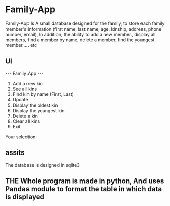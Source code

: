 # Family-App
Family-App Is A small database designed for the family, to store each family member's information (first name, last name, age, kinship, address, phone number, email), In addition, the ability to add a new member., display all members, find a member by name, delete a member, find the youngest member..... etc


## UI
 --- Family App ---
1) Add a new kin
2) See all kins
3) Find kin by name (First, Last)
4) Update
5) Display the oldest kin
6) Display the youngest kin
7) Delete a kin
8) Clear all kins
9) Exit

Your selection: 


## assits
The database is designed in sqlite3  

## THE Whole program is made in python, And uses Pandas module to format the table in which data is displayed

